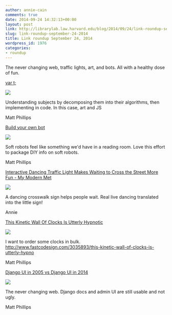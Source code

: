 ```yaml
---
author: annie-cain
comments: true
date: 2014-09-24 14:32:13+00:00
layout: post
link: http://librarylab.law.harvard.edu/blog/2014/09/24/link-roundup-september-24-2014/
slug: link-roundup-september-24-2014
title: Link roundup September 24, 2014
wordpress_id: 1976
categories:
- roundup
---
```


The never changing web, traffic lights, art, and bots. All with a healthy dose of fun.

[var t;](http://vart.institute/)

[![](/roundup/images/5422d5ec9acb8.png)](http://vart.institute/)

Understanding subjects by decomposing them into their algorithms, then implementing in code. In this case, art and JS

Matt Phillips

[Build your own bot](http://news.harvard.edu/gazette/story/2014/09/build-your-own-bot/)

[![](/roundup/images/54220e22de61e.png)](http://news.harvard.edu/gazette/story/2014/09/build-your-own-bot/)

Soft robots feel like something we'd have in a reading room. Love this effort to package DIY info on soft robots.

Matt Phillips

[Interactive Dancing Traffic Light Makes Waiting to Cross the Street More Fun - My Modern Met](http://www.mymodernmet.com/profiles/blogs/smart-dancing-traffic-light)

[![](/roundup/images/5420285ba9724.png)](http://www.mymodernmet.com/profiles/blogs/smart-dancing-traffic-light)

A dancing crosswalk sign helps people wait.  Real live dancing translated into the little sign!

Annie

[This Kinetic Wall Of Clocks Is Utterly Hypnotic](http://www.fastcodesign.com/3035893/this-kinetic-wall-of-clocks-is-utterly-hypnotic)

[![](/roundup/images/541f20437b3d3.png)](http://www.fastcodesign.com/3035893/this-kinetic-wall-of-clocks-is-utterly-hypnotic)

I want to order some clocks in bulk. http://www.fastcodesign.com/3035893/this-kinetic-wall-of-clocks-is-utterly-hypno

Matt Phillips

[Django UI in 2005 vs Django UI in 2014](http://nerdy.dj.uninen.net/2014/09/django-2005-2014/)

[![](/roundup/images/541b266863a76.png)](http://nerdy.dj.uninen.net/2014/09/django-2005-2014/)

The never changing web. Django docs and admin UI are still usable and not ugly.

Matt Phillips
